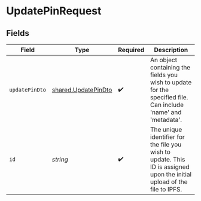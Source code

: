 # UpdatePinRequest


## Fields

| Field                                                                                                                   | Type                                                                                                                    | Required                                                                                                                | Description                                                                                                             |
| ----------------------------------------------------------------------------------------------------------------------- | ----------------------------------------------------------------------------------------------------------------------- | ----------------------------------------------------------------------------------------------------------------------- | ----------------------------------------------------------------------------------------------------------------------- |
| `updatePinDto`                                                                                                          | [shared.UpdatePinDto](../../../sdk/models/shared/updatepindto.md)                                                       | :heavy_check_mark:                                                                                                      | An object containing the fields you wish to update for the specified file. Can include 'name' and 'metadata'.           |
| `id`                                                                                                                    | *string*                                                                                                                | :heavy_check_mark:                                                                                                      | The unique identifier for the file you wish to update. This ID is assigned upon the initial upload of the file to IPFS. |